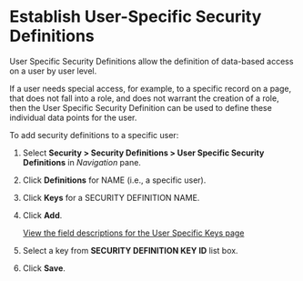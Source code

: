 # Establish User-Specific Security Definitions

User Specific Security Definitions allow the definition of data-based
access on a user by user level. 

If a user needs special access, for example, to a specific record on a
page, that does not fall into a role, and does not warrant the creation
of a role, then the User Specific Security Definition can be used to
define these individual data points for the user.

To add security definitions to a specific user:

1.  Select **Security \> Security Definitions \> User Specific Security
    Definitions** in *Navigation* pane.

2.  Click **Definitions** for NAME (i.e., a specific user).

3.  Click **Keys** for a SECURITY DEFINITION NAME.

4.  Click **Add**. 
    
    [View the field descriptions for the User Specific Keys
    page](../Page_Desc/User_Specific_Keys.htm)

5.  Select a key from **SECURITY DEFINITION KEY ID** list box.

6.  Click **Save**.

